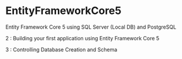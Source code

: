 # EntityFrameworkCore5
Entity Framework Core 5 using SQL Server (Local DB) and PostgreSQL

2 : Building your first application using Entity Framework Core 5

3 : Controlling Database Creation and Schema

